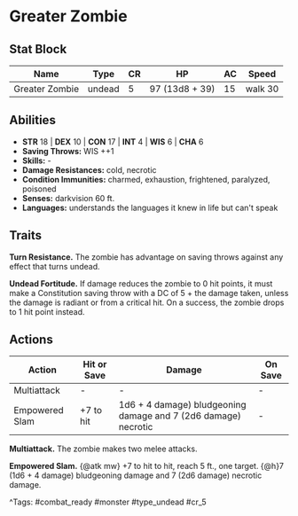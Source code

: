 # Greater Zombie

## Stat Block

| Name | Type | CR | HP | AC | Speed |
|------|------|----|----|----|-------|
| Greater Zombie | undead | 5 | 97 (13d8 + 39) | 15 | walk 30 |

## Abilities

- **STR** 18 | **DEX** 10 | **CON** 17 | **INT** 4 | **WIS** 6 | **CHA** 6
- **Saving Throws:** WIS ++1  
- **Skills:** -  
- **Damage Resistances:** cold, necrotic  
- **Condition Immunities:** charmed, exhaustion, frightened, paralyzed, poisoned  
- **Senses:** darkvision 60 ft.  
- **Languages:** understands the languages it knew in life but can't speak

## Traits

**Turn Resistance.** The zombie has advantage on saving throws against any effect that turns undead.

**Undead Fortitude.** If damage reduces the zombie to 0 hit points, it must make a Constitution saving throw with a DC of 5 + the damage taken, unless the damage is radiant or from a critical hit. On a success, the zombie drops to 1 hit point instead.


## Actions

| Action | Hit or Save | Damage | On Save |
|--------|--------------|--------|----------|
| Multiattack | - | - | - |
| Empowered Slam | +7 to hit | 1d6 + 4 damage) bludgeoning damage and 7 (2d6 damage) necrotic | - |

**Multiattack.** The zombie makes two melee attacks.

**Empowered Slam.** {@atk mw} +7 to hit to hit, reach 5 ft., one target. {@h}7 (1d6 + 4 damage) bludgeoning damage and 7 (2d6 damage) necrotic damage.


^Tags: #combat_ready #monster #type_undead #cr_5